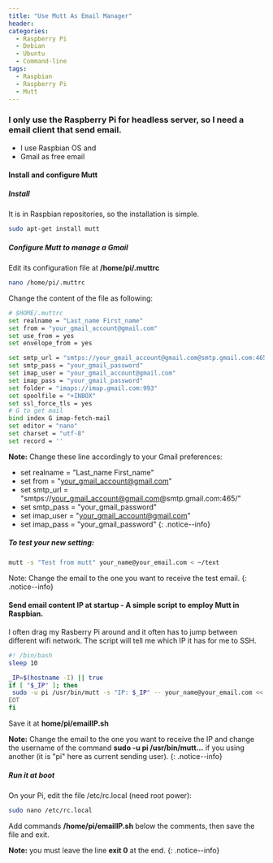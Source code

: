 ```yaml
---
title: "Use Mutt As Email Manager"
header:
categories:
  - Raspberry Pi
  - Debian
  - Ubuntu
  - Command-line
tags:
  - Raspbian
  - Raspberry Pi
  - Mutt
---
```


### I only use the Raspberry Pi for headless server, so I need a email client that send email. 

* I use Raspbian OS and 
* Gmail as free email

#### Install and configure Mutt

##### Install
It is in Raspbian repositories, so the installation is simple.
```bash
sudo apt-get install mutt
```

##### Configure Mutt to manage a Gmail
Edit its configuration file at **/home/pi/.muttrc**
```bash
nano /home/pi/.muttrc
```
Change the content of the file as following:

```bash
# $HOME/.muttrc
set realname = "Last_name First_name"
set from = "your_gmail_account@gmail.com"
set use_from = yes
set envelope_from = yes

set smtp_url = "smtps://your_gmail_account@gmail.com@smtp.gmail.com:465/"
set smtp_pass = "your_gmail_password"
set imap_user = "your_gmail_account@gmail.com"
set imap_pass = "your_gmail_password"
set folder = "imaps://imap.gmail.com:993"
set spoolfile = "+INBOX"
set ssl_force_tls = yes
# G to get mail
bind index G imap-fetch-mail
set editor = "nano"
set charset = "utf-8"
set record = ''
```
**Note:** Change these line accordingly to your Gmail preferences:
* set realname = "Last_name First_name"
* set from = "your_gmail_account@gmail.com"
* set smtp_url = "smtps://your_gmail_account@gmail.com@smtp.gmail.com:465/"
* set smtp_pass = "your_gmail_password"
* set imap_user = "your_gmail_account@gmail.com"
* set imap_pass = "your_gmail_password"
{: .notice--info}

##### To test your new setting:
```bash
mutt -s "Test from mutt" your_name@your_email.com < ~/text
```
Note: Change the email to the one you want to receive the test email.
{: .notice--info}

#### Send email content IP at startup - A simple script to employ Mutt in Raspbian.
I often drag my Rasberry Pi around and it often has to jump between different wifi network.
The script will tell me which IP it has for me to SSH.
```bash
#! /bin/bash
sleep 10

_IP=$(hostname -I) || true
if [ "$_IP" ]; then
 sudo -u pi /usr/bin/mutt -s "IP: $_IP" -- your_name@your_email.com << EOT
EOT
fi
```
Save it at **home/pi/emailIP.sh**

**Note:** Change the email to the one you want to receive the IP and change the username of the command **sudo -u pi /usr/bin/mutt...** if you using another (it is "pi" here as current sending user).
{: .notice--info}

##### Run it at boot
On your Pi, edit the file /etc/rc.local (need root power):
```bash
sudo nano /etc/rc.local
```
Add commands **/home/pi/emailIP.sh** below the comments, then save the file and exit.

**Note:** you must leave the line **exit 0** at the end.
{: .notice--info}